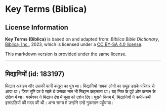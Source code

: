 # Key Terms (Biblica)

## License Information

**Key Terms (Biblica)** is based on and adapted from: _Biblica Bible Dictionary_, [Biblica, Inc.](https://www.biblica.com/), 2023, which is licensed under a [CC BY-SA 4.0 license](https://creativecommons.org/licenses/by-sa/4.0/legalcode.en).

This markdown version is provided under the same license.



--------------------------------

## मिद्यानियों (id: 183197)

मिद्यान अब्राहम और उसकी पत्नी कतूरा का पुत्र था। मिद्यानियों नामक लोगों का समूह उसके परिवार से आया था। जिस भूमि पर वे रहते थे उसका नाम भी मिद्यान कहलाता था। यह मिस्र के पूर्व और कनान के दक्षिण में था। परमेश्वर ने मिद्यान देश में मूसा को दर्शन दिए। पुराने नियम में, मिद्यानियों ने कभी\-कभी इस्राएलियों की मदद की थी। अन्य समय में उन्होंने उन्हें नुकसान पहुँचाया।


